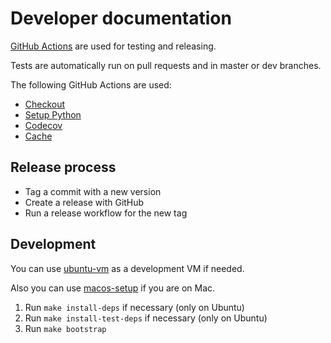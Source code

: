 # Developer documentation

[GitHub Actions](https://github.com/features/actions) are used for testing and releasing.

Tests are automatically run on pull requests and in master or dev branches.

The following GitHub Actions are used:

* [Checkout](https://github.com/marketplace/actions/checkout)
* [Setup Python](https://github.com/marketplace/actions/setup-python)
* [Codecov](https://github.com/marketplace/actions/codecov)
* [Cache](https://github.com/marketplace/actions/cache)

## Release process

* Tag a commit with a new version
* Create a release with GitHub
* Run a release workflow for the new tag

## Development

You can use [ubuntu-vm](https://github.com/desecho/ubuntu-vm) as a development VM if needed.

Also you can use [macos-setup](https://github.com/desecho/macos-setup) if you are on Mac.

1. Run ``make install-deps`` if necessary (only on Ubuntu)
2. Run ``make install-test-deps`` if necessary (only on Ubuntu)
3. Run ``make bootstrap``
